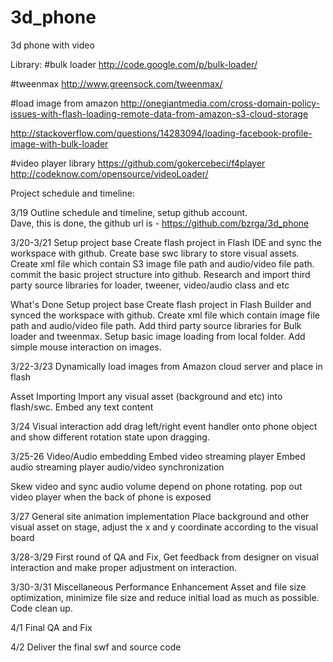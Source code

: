 3d_phone
========

3d phone with video

Library:
#bulk loader
http://code.google.com/p/bulk-loader/

#tweenmax 
http://www.greensock.com/tweenmax/

#load image from amazon
http://onegiantmedia.com/cross-domain-policy-issues-with-flash-loading-remote-data-from-amazon-s3-cloud-storage

http://stackoverflow.com/questions/14283094/loading-facebook-profile-image-with-bulk-loader

#video player library
https://github.com/gokercebeci/f4player
http://codeknow.com/opensource/videoLoader/

Project schedule and timeline:

3/19
Outline schedule and timeline, setup github account.  
Dave, this is done, the github url is - https://github.com/bzrga/3d_phone

3/20-3/21
Setup project base
Create flash project in Flash IDE and sync the workspace with github. Create base swc library to store visual assets. Create xml file which contain S3 image file path and audio/video file path. commit the basic project structure into github.
Research and import third party source libraries for loader, tweener, video/audio class and etc

What's Done
Setup project base
Create flash project in Flash Builder and synced the workspace with github. Create xml file which contain image file path and audio/video file path.  Add third party source libraries for Bulk loader and tweenmax.  Setup basic image loading from local folder.  Add simple mouse interaction on images.

3/22-3/23
Dynamically load images from Amazon cloud server and place in flash

Asset Importing
Import any visual asset (background and etc) into flash/swc. Embed any text content

3/24
Visual interaction
add drag left/right event handler onto phone object and show different rotation state upon dragging.

3/25-26
Video/Audio embedding
Embed video streaming player
Embed audio streaming player 
audio/video synchronization

Skew video and sync audio volume depend on phone rotating.  pop out video player when the back of phone is exposed

3/27
General site animation implementation
Place background and other visual asset on stage, adjust the x and y coordinate according to the visual board

3/28-3/29
First round of QA and Fix, Get feedback from designer on visual interaction and make proper adjustment on interaction.

3/30-3/31
Miscellaneous 
Performance Enhancement
Asset and file size optimization, minimize file size and reduce initial load as much as possible. Code clean up.

4/1
Final QA and Fix

4/2
Deliver the final swf and source code
